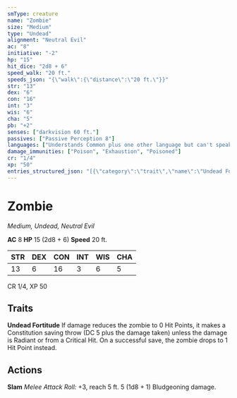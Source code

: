 ```yaml
---
smType: creature
name: "Zombie"
size: "Medium"
type: "Undead"
alignment: "Neutral Evil"
ac: "8"
initiative: "-2"
hp: "15"
hit_dice: "2d8 + 6"
speed_walk: "20 ft."
speeds_json: "{\"walk\":{\"distance\":\"20 ft.\"}}"
str: "13"
dex: "6"
con: "16"
int: "3"
wis: "6"
cha: "5"
pb: "+2"
senses: ["darkvision 60 ft."]
passives: ["Passive Perception 8"]
languages: ["Understands Common plus one other language but can't speak"]
damage_immunities: ["Poison", "Exhaustion", "Poisoned"]
cr: "1/4"
xp: "50"
entries_structured_json: "[{\"category\":\"trait\",\"name\":\"Undead Fortitude\",\"text\":\"If damage reduces the zombie to 0 Hit Points, it makes a Constitution saving throw (DC 5 plus the damage taken) unless the damage is Radiant or from a Critical Hit. On a successful save, the zombie drops to 1 Hit Point instead.\"},{\"category\":\"action\",\"name\":\"Slam\",\"text\":\"*Melee Attack Roll:* +3, reach 5 ft. 5 (1d8 + 1) Bludgeoning damage.\",\"kind\":\"Melee Attack Roll\",\"to_hit\":\"+3\",\"range\":\"5 ft\",\"damage\":\"5 (1d8 + 1) Bludgeoning\"}]"
---
```


# Zombie
*Medium, Undead, Neutral Evil*

**AC** 8
**HP** 15 (2d8 + 6)
**Speed** 20 ft.

| STR | DEX | CON | INT | WIS | CHA |
| --- | --- | --- | --- | --- | --- |
| 13 | 6 | 16 | 3 | 6 | 5 |

CR 1/4, XP 50

## Traits

**Undead Fortitude**
If damage reduces the zombie to 0 Hit Points, it makes a Constitution saving throw (DC 5 plus the damage taken) unless the damage is Radiant or from a Critical Hit. On a successful save, the zombie drops to 1 Hit Point instead.

## Actions

**Slam**
*Melee Attack Roll:* +3, reach 5 ft. 5 (1d8 + 1) Bludgeoning damage.
